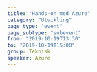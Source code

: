 ```yaml
---
title: "Hands-on med Azure"
category: "Utvikling"
page_type: "event"
page_subtype: "subevent"
from: "2019-10-19T13:30"
to: "2019-10-19T15:00"
group: Teknisk
speaker: Azure
---
```


